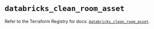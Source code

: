# `databricks_clean_room_asset`

Refer to the Terraform Registry for docs: [`databricks_clean_room_asset`](https://registry.terraform.io/providers/databricks/databricks/1.89.0/docs/resources/clean_room_asset).

